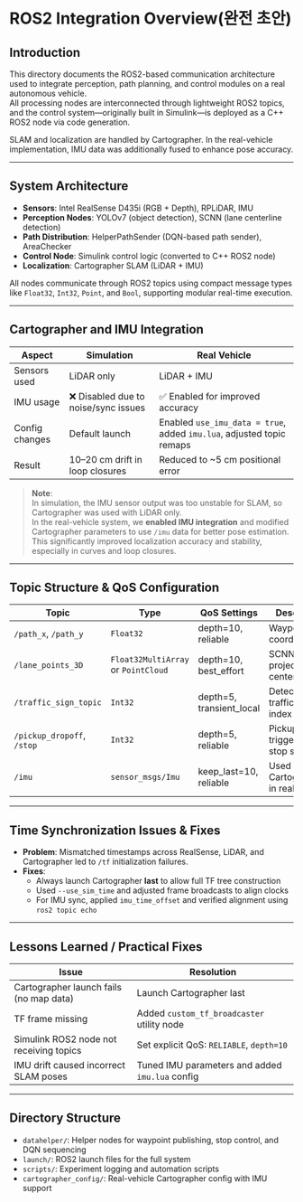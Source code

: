 # ROS2 Integration Overview(완전 초안)

## Introduction

This directory documents the ROS2-based communication architecture used to integrate perception, path planning, and control modules on a real autonomous vehicle.  
All processing nodes are interconnected through lightweight ROS2 topics, and the control system—originally built in Simulink—is deployed as a C++ ROS2 node via code generation.

SLAM and localization are handled by Cartographer. In the real-vehicle implementation, IMU data was additionally fused to enhance pose accuracy.

---

## System Architecture

- **Sensors**: Intel RealSense D435i (RGB + Depth), RPLiDAR, IMU  
- **Perception Nodes**: YOLOv7 (object detection), SCNN (lane centerline detection)  
- **Path Distribution**: HelperPathSender (DQN-based path sender), AreaChecker  
- **Control Node**: Simulink control logic (converted to C++ ROS2 node)  
- **Localization**: Cartographer SLAM (LiDAR + IMU)

All nodes communicate through ROS2 topics using compact message types like `Float32`, `Int32`, `Point`, and `Bool`, supporting modular real-time execution.

---

## Cartographer and IMU Integration

| Aspect        | Simulation                          | Real Vehicle                      |
|---------------|-------------------------------------|-----------------------------------|
| Sensors used  | LiDAR only                          | LiDAR + IMU                       |
| IMU usage     | ❌ Disabled due to noise/sync issues | ✅ Enabled for improved accuracy   |
| Config changes| Default launch                      | Enabled `use_imu_data = true`, added `imu.lua`, adjusted topic remaps |
| Result        | 10–20 cm drift in loop closures      | Reduced to ~5 cm positional error |

> **Note**:  
> In simulation, the IMU sensor output was too unstable for SLAM, so Cartographer was used with LiDAR only.  
> In the real-vehicle system, we **enabled IMU integration** and modified Cartographer parameters to use `/imu` data for better pose estimation.  
> This significantly improved localization accuracy and stability, especially in curves and loop closures.

---

## Topic Structure & QoS Configuration

| Topic                   | Type                   | QoS Settings                      | Description                             |
|-------------------------|------------------------|-----------------------------------|-----------------------------------------|
| `/path_x`, `/path_y`    | `Float32`              | depth=10, reliable                | Waypoint coordinates                    |
| `/lane_points_3D`       | `Float32MultiArray` or `PointCloud` | depth=10, best_effort | SCNN-projected lane centerline         |
| `/traffic_sign_topic`   | `Int32`                | depth=5, transient_local          | Detected traffic sign index             |
| `/pickup_dropoff`, `/stop` | `Int32`            | depth=5, reliable                 | Pickup/Dropoff trigger and stop signal  |
| `/imu`                  | `sensor_msgs/Imu`      | keep_last=10, reliable            | Used by Cartographer in real vehicle    |

---

## Time Synchronization Issues & Fixes

- **Problem**: Mismatched timestamps across RealSense, LiDAR, and Cartographer led to `/tf` initialization failures.
- **Fixes**:
  - Always launch Cartographer **last** to allow full TF tree construction  
  - Used `--use_sim_time` and adjusted frame broadcasts to align clocks  
  - For IMU sync, applied `imu_time_offset` and verified alignment using `ros2 topic echo`  

---

## Lessons Learned / Practical Fixes

| Issue                                           | Resolution                                      |
|------------------------------------------------|-------------------------------------------------|
| Cartographer launch fails (no map data)         | Launch Cartographer last                        |
| TF frame missing                                | Added `custom_tf_broadcaster` utility node      |
| Simulink ROS2 node not receiving topics         | Set explicit QoS: `RELIABLE`, `depth=10`        |
| IMU drift caused incorrect SLAM poses           | Tuned IMU parameters and added `imu.lua` config |

---

## Directory Structure

- `datahelper/`: Helper nodes for waypoint publishing, stop control, and DQN sequencing  
- `launch/`: ROS2 launch files for the full system  
- `scripts/`: Experiment logging and automation scripts  
- `cartographer_config/`: Real-vehicle Cartographer config with IMU support


